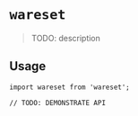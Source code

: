 # `wareset`

> TODO: description

## Usage

```
import wareset from 'wareset';

// TODO: DEMONSTRATE API
```
